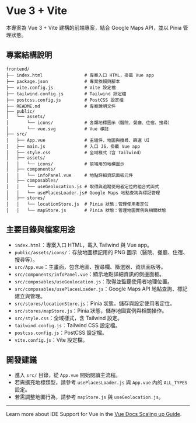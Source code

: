# Vue 3 + Vite

本專案為 Vue 3 + Vite 建構的前端專案，結合 Google Maps API，並以 Pinia 管理狀態。

## 專案結構說明

```
frontend/
├── index.html                # 專案入口 HTML，掛載 Vue app
├── package.json              # 專案依賴與腳本
├── vite.config.js            # Vite 設定檔
├── tailwind.config.js        # Tailwind 設定檔
├── postcss.config.js         # PostCSS 設定檔
├── README.md                 # 專案說明文件
├── public/
│   └── assets/
│       └── icons/            # 各類地標圖示（醫院、餐廳、住宿、搜尋）
│       └── vue.svg           # Vue 標誌
├── src/
│   ├── App.vue               # 主組件，地圖與搜尋、篩選 UI
│   ├── main.js               # 入口 JS，掛載 Vue app
│   ├── style.css             # 全域樣式（含 Tailwind）
│   ├── assets/
│   │   └── icons/            # 前端用的地標圖示
│   ├── components/
│   │   └── infoPanel.vue     # 地點詳細資訊面板元件
│   ├── composables/
│   │   └── useGeolocation.js # 取得與追蹤使用者定位的組合式函式
│   │   └── usePlacesLoader.js# Google Maps 地點查詢與標記管理
│   ├── stores/
│   │   └── locationStore.js  # Pinia 狀態：管理使用者定位
│   │   └── mapStore.js       # Pinia 狀態：管理地圖實例與相關狀態
```

## 主要目錄與檔案用途

- `index.html`：專案入口 HTML，載入 Tailwind 與 Vue app。
- `public/assets/icons/`：存放地圖標記用的 PNG 圖示（醫院、餐廳、住宿、搜尋等）。
- `src/App.vue`：主畫面，包含地圖、搜尋欄、篩選器、資訊面板等。
- `src/components/infoPanel.vue`：顯示地點詳細資訊的側邊面板。
- `src/composables/useGeolocation.js`：取得並監聽使用者地理位置。
- `src/composables/usePlacesLoader.js`：Google Maps API 地點查詢、標記建立與管理。
- `src/stores/locationStore.js`：Pinia 狀態，儲存與設定使用者定位。
- `src/stores/mapStore.js`：Pinia 狀態，儲存地圖實例與相關操作。
- `src/style.css`：全域樣式，含 Tailwind 設定。
- `tailwind.config.js`：Tailwind CSS 設定檔。
- `postcss.config.js`：PostCSS 設定檔。
- `vite.config.js`：Vite 設定檔。

## 開發建議
- 進入 `src/` 目錄，從 `App.vue` 開始閱讀主流程。
- 若需擴充地標類型，請參考 `usePlacesLoader.js` 與 `App.vue` 內的 `ALL_TYPES` 設定。
- 若需調整地圖行為，請參考 `mapStore.js` 與 `useGeolocation.js`。

---

Learn more about IDE Support for Vue in the [Vue Docs Scaling up Guide](https://vuejs.org/guide/scaling-up/tooling.html#ide-support).
